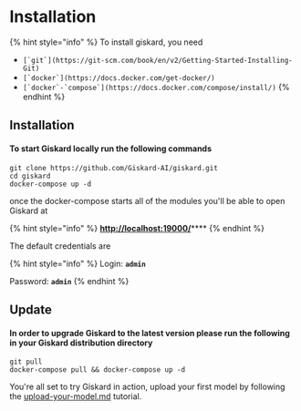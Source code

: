 # Installation

{% hint style="info" %}
To install giskard, you need

* ``[`git`](https://git-scm.com/book/en/v2/Getting-Started-Installing-Git)``
* ``[`docker`](https://docs.docker.com/get-docker/)``
* ``[`docker`-`compose`](https://docs.docker.com/compose/install/)``
{% endhint %}

## Installation

#### To start Giskard locally run the following commands

```shell
git clone https://github.com/Giskard-AI/giskard.git
cd giskard
docker-compose up -d
```

once the docker-compose starts all of the modules you'll be able to open Giskard at

{% hint style="info" %}
[**http://localhost:19000/**](http://localhost:19000)****
{% endhint %}

The default credentials are

{% hint style="info" %}
Login: **`admin`**

Password: **`admin`**
{% endhint %}

## Update

#### In order to upgrade Giskard to the latest version please run the following in your Giskard distribution directory

```shell
git pull
docker-compose pull && docker-compose up -d
```

You're all set to try Giskard in action, upload your first model by following the [upload-your-model.md](upload-your-model.md "mention") tutorial.
